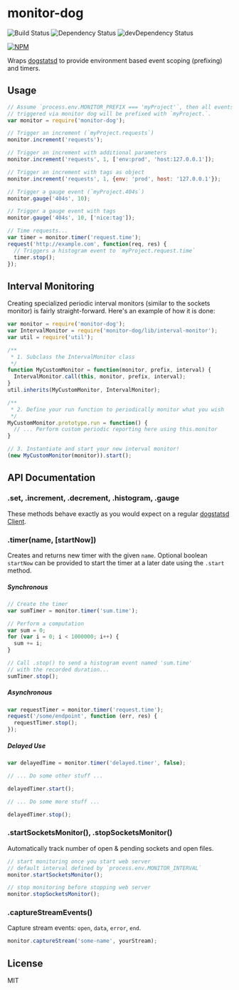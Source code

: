 # monitor-dog

![Build Status](https://travis-ci.org/Runnable/monitor-dog.svg?branch=master)
![Dependency Status](https://david-dm.org/Runnable/monitor-dog.svg)
![devDependency Status](https://david-dm.org/Runnable/monitor-dog/dev-status.svg)

[![NPM](https://nodei.co/npm/monitor-dog.png?compact=true)](https://nodei.co/npm/monitor-dog)

Wraps [dogstatsd](https://www.npmjs.com/package/node-dogstatsd) to provide
environment based event scoping (prefixing) and timers.

## Usage

```js
// Assume `process.env.MONITOR_PREFIX === 'myProject'`, then all events
// triggered via monitor dog will be prefixed with `myProject.`.
var monitor = require('monitor-dog');

// Trigger an increment (`myProject.requests`)
monitor.increment('requests');

// Trigger an increment with additional parameters
monitor.increment('requests', 1, ['env:prod', 'host:127.0.0.1']);

// Trigger an increment with tags as object
monitor.increment('requests', 1, {env: 'prod', host: '127.0.0.1'});

// Trigger a gauge event (`myProject.404s`)
monitor.gauge('404s', 10);

// Trigger a gauge event with tags
monitor.gauge('404s', 10, ['nice:tag']);

// Time requests...
var timer = monitor.timer('request.time');
request('http://example.com', function(req, res) {
  // Triggers a histogram event to `myProject.request.time`
  timer.stop();
});
```

## Interval Monitoring
Creating specialized periodic interval monitors (similar to the sockets monitor)
is fairly straight-forward. Here's an example of how it is done:

```js
var monitor = require('monitor-dog');
var IntervalMonitor = require('monitor-dog/lib/interval-monitor');
var util = require('util');

/**
 * 1. Subclass the IntervalMonitor class
 */
function MyCustomMonitor = function(monitor, prefix, interval) {
  IntervalMonitor.call(this, monitor, prefix, interval);
}
util.inherits(MyCustomMonitor, IntervalMonitor);

/**
 * 2. Define your run function to periodically monitor what you wish
 */
MyCustomMonitor.prototype.run = function() {
  // ... Perform custom periodic reporting here using this.monitor
}

// 3. Instantiate and start your new interval monitor!
(new MyCustomMonitor(monitor)).start();
```

## API Documentation

### .set, .increment, .decrement, .histogram, .gauge

These methods behave exactly as you would expect on a regular
[dogstatsd Client](https://www.npmjs.com/package/node-dogstatsd).

### .timer(name, [startNow])

Creates and returns new timer with the given `name`. Optional boolean
`startNow` can be provided to start the timer at a later date using the
`.start` method.

##### Synchronous
```js
// Create the timer
var sumTimer = monitor.timer('sum.time');

// Perform a computation
var sum = 0;
for (var i = 0; i < 1000000; i++) {
  sum += i;
}

// Call .stop() to send a histogram event named 'sum.time'
// with the recorded duration...
sumTimer.stop();
```

##### Asynchronous
```js
var requestTimer = monitor.timer('request.time');
request('/some/endpoint', function (err, res) {
  requestTimer.stop();
});
```

##### Delayed Use
```js
var delayedTime = monitor.timer('delayed.timer', false);

// ... Do some other stuff ...

delayedTimer.start();

// ... Do some more stuff ...

delayedTimer.stop();
```

### .startSocketsMonitor(), .stopSocketsMonitor()

Automatically track number of open & pending sockets and open files.

```js
// start monitoring once you start web server
// default interval defined by `process.env.MONITOR_INTERVAL`
monitor.startSocketsMonitor();

// stop monitoring before stopping web server
monitor.stopSocketsMonitor();
```

### .captureStreamEvents()

Capture stream events: `open`, `data`, `error`, `end`.

```js
monitor.captureStream('some-name', yourStream);
```

## License

MIT
